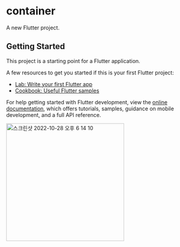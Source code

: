 # container

A new Flutter project.

## Getting Started

This project is a starting point for a Flutter application.

A few resources to get you started if this is your first Flutter project:

- [Lab: Write your first Flutter app](https://docs.flutter.dev/get-started/codelab)
- [Cookbook: Useful Flutter samples](https://docs.flutter.dev/cookbook)

For help getting started with Flutter development, view the
[online documentation](https://docs.flutter.dev/), which offers tutorials,
samples, guidance on mobile development, and a full API reference.

<img width="314" alt="스크린샷 2022-10-28 오후 6 14 10" src="https://user-images.githubusercontent.com/77968875/198551354-3459c8af-9b8d-4f2e-a1a1-56e88422dd51.png">
